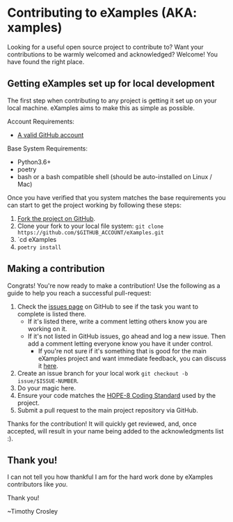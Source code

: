 Contributing to eXamples (AKA: xamples)
========

Looking for a useful open source project to contribute to?
Want your contributions to be warmly welcomed and acknowledged?
Welcome! You have found the right place.

## Getting eXamples set up for local development
The first step when contributing to any project is getting it set up on your local machine. eXamples aims to make this as simple as possible.

Account Requirements:

- [A valid GitHub account](https://github.com/join)

Base System Requirements:

- Python3.6+
- poetry
- bash or a bash compatible shell (should be auto-installed on Linux / Mac)

Once you have verified that you system matches the base requirements you can start to get the project working by following these steps:

1. [Fork the project on GitHub](https://github.com/timothycrosley/eXamples/fork).
2. Clone your fork to your local file system:
    `git clone https://github.com/$GITHUB_ACCOUNT/eXamples.git`
3. `cd eXamples
4. `poetry install`

## Making a contribution
Congrats! You're now ready to make a contribution! Use the following as a guide to help you reach a successful pull-request:

1. Check the [issues page](https://github.com/timothycrosley/eXamples/issues) on GitHub to see if the task you want to complete is listed there.
    - If it's listed there, write a comment letting others know you are working on it.
    - If it's not listed in GitHub issues, go ahead and log a new issue. Then add a comment letting everyone know you have it under control.
        - If you're not sure if it's something that is good for the main eXamples project and want immediate feedback, you can discuss it [here](https://gitter.im/timothycrosley/examples).
2. Create an issue branch for your local work `git checkout -b issue/$ISSUE-NUMBER`.
3. Do your magic here.
4. Ensure your code matches the [HOPE-8 Coding Standard](https://github.com/hugapi/HOPE/blob/master/all/HOPE-8--Style-Guide-for-Hug-Code.md#hope-8----style-guide-for-hug-code) used by the project.
5. Submit a pull request to the main project repository via GitHub.

Thanks for the contribution! It will quickly get reviewed, and, once accepted, will result in your name being added to the acknowledgments list :).

## Thank you!
I can not tell you how thankful I am for the hard work done by eXamples contributors like *you*.

Thank you!

~Timothy Crosley

